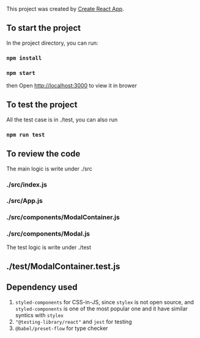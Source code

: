 This project was created by [Create React App](https://github.com/facebook/create-react-app).

## To start the project

In the project directory, you can run:

### `npm install`
### `npm start`

then Open [http://localhost:3000](http://localhost:3000) to view it in brower

## To test the project
All the test case is in ./test, you can also run

### `npm run test`

## To review the code 
The main logic is write under ./src
### ./src/index.js
### ./src/App.js
### ./src/components/ModalContainer.js
### ./src/components/Modal.js

The test logic is write under ./test
## ./test/ModalContainer.test.js


## Dependency used
1. `styled-components` for CSS-in-JS, since `stylex` is not open source, and `styled-components` is one of the most popular one and it have similar syntics with `stylex`
2. `"@testing-library/react"` and `jest` for testing
3. `@babel/preset-flow` for type checker

